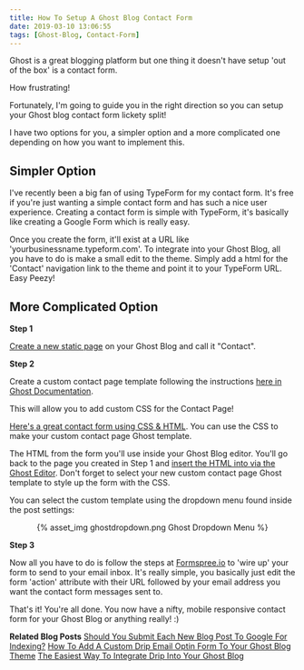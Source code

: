 ```yaml
---
title: How To Setup A Ghost Blog Contact Form
date: 2019-03-10 13:06:55
tags: [Ghost-Blog, Contact-Form]
---
```


Ghost is a great blogging platform but one thing it doesn't have setup 'out of the box' is a contact form. 

How frustrating! 

Fortunately, I'm going to guide you in the right direction so you can setup your Ghost blog contact form lickety split!

I have two options for you, a simpler option and a more complicated one depending on how you want to implement this.

## Simpler Option

I've recently been a big fan of using TypeForm for my contact form. It's free if you're just wanting a simple contact form and has such a nice user experience. Creating a contact form is simple with TypeForm, it's basically like creating a Google Form which is really easy. 

Once you create the form, it'll exist at a URL like 'yourbusinessname.typeform.com'. To integrate into your Ghost Blog, all you have to do is make a small edit to the theme. Simply add a html for the 'Contact' navigation link to the theme and point it to your TypeForm URL. Easy Peezy!

## More Complicated Option

**Step 1** 

[Create a new static page](https://docs.ghost.org/concepts/pages/) on your Ghost Blog and call it "Contact". 

**Step 2** 

Create a custom contact page template following the instructions [here in Ghost Documentation](https://docs.ghost.org/tutorials/custom-page-templates/). 

This will allow you to add custom CSS for the Contact Page! 

[Here's a great contact form using CSS & HTML](https://www.w3schools.com/howto/howto_css_contact_form.asp). You can use the CSS to make your custom contact page Ghost template.

The HTML from the form you'll use inside your Ghost Blog editor. You'll go back to the page you created in Step 1 and [insert the HTML into via the Ghost Editor](https://docs.ghost.org/faq/using-the-editor/). Don't forget to select your new custom contact page Ghost template to style up the form with the CSS. 

You can select the custom template using the dropdown menu found inside the post settings:

<center>{% asset_img ghostdropdown.png Ghost Dropdown Menu %}</center>

**Step 3** 

Now all you have to do is follow the steps at [Formspree.io](https://formspree.io) to 'wire up' your form to send to your email inbox. It's really simple, you basically just edit the form 'action' attribute with their URL followed by your email address you want the contact form messages sent to.

That's it! You're all done. You now have a nifty, mobile responsive contact form for your Ghost Blog or anything really! :)

**Related Blog Posts**
[Should You Submit Each New Blog Post To Google For Indexing?](https://blog.stevelongoria.net/2019/02/16/should-you-submit-each-new-blog-post-to-google-for-indexing/)
[How To Add A Custom Drip Email Optin Form To Your Ghost Blog Theme](https://blog.stevelongoria.net/2019/01/17/custom-drip-optin-form-ghost-blog-theme/)
[The Easiest Way To Integrate Drip Into Your Ghost Blog](https://blog.stevelongoria.net/2018/07/28/drip-ghost-blog/)